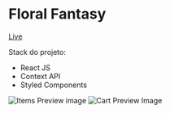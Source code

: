 # Floral Fantasy 

[Live](https://floral-fantasy.netlify.app/)

Stack do projeto: 
- React JS
- Context API 
- Styled Components



![Items Preview image](https://i.postimg.cc/vHwychrm/Captura-de-Tela-1.png)
![Cart Preview Image](https://i.postimg.cc/fknyhZxh/cart-preview.png)
